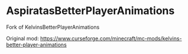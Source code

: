# AspiratasBetterPlayerAnimations
Fork of KelvinsBetterPlayerAnimations

Original mod: https://www.curseforge.com/minecraft/mc-mods/kelvins-better-player-animations
